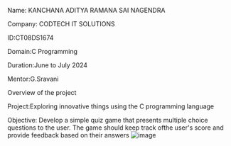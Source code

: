 Name: KANCHANA ADITYA RAMANA SAI NAGENDRA

Company: CODTECH IT SOLUTIONS

ID:CT08DS1674

Domain:C Programming

Duration:June to July 2024

Mentor:G.Sravani

Overview of the project

Project:Exploring innovative things using the C programming language

Objective:
Develop a simple quiz game that presents multiple choice questions to the user. The game should keep track ofthe user's score and provide feedback based on their answers
![image](https://github.com/Aditya202006/CODTECH-Task-1/assets/174247923/045cd577-158d-423d-8fd3-379ac8323860)

